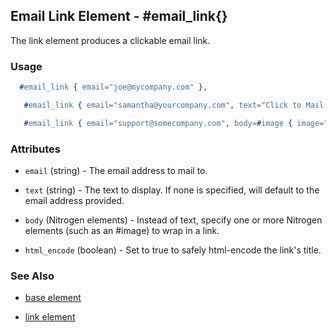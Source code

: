 

## Email Link Element - #email_link{}

  The link element produces a clickable email link.

### Usage

```erlang
  #email_link { email="joe@mycompany.com" },

```

```erlang
   #email_link { email="samantha@yourcompany.com", text="Click to Mail me" }

```

```erlang
   #email_link { email="support@somecompany.com", body=#image { image="path/to/email_support.gif" } }

```

### Attributes

   * `email` (string) - The email address to mail to.

   * `text` (string) - The text to display.  If none is specified, will default to the email address provided.

   * `body` (Nitrogen elements) - Instead of text, specify one or more Nitrogen elements (such as an #image) to wrap in a link.

   * `html_encode` (boolean) - Set to true to safely html-encode the link's title.

### See Also

 *  [base element](./base.html)

 *  [link element](./link.html)

 
